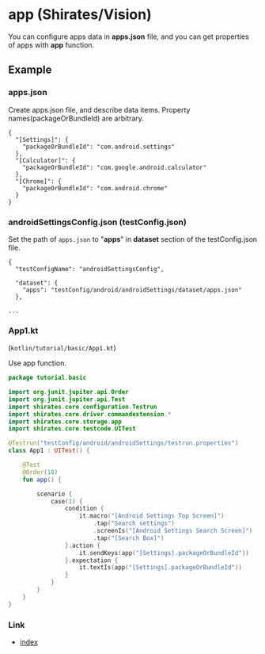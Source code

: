 # app (Shirates/Vision)

You can configure apps data in **apps.json** file, and you can get properties of apps with **app**
function.

## Example

### apps.json

Create apps.json file, and describe data items. Property names(packageOrBundleId) are arbitrary.

```
{
  "[Settings]": {
    "packageOrBundleId": "com.android.settings"
  },
  "[Calculator]": {
    "packageOrBundleId": "com.google.android.calculator"
  },
  "[Chrome]": {
    "packageOrBundleId": "com.android.chrome"
  }
}
```

### androidSettingsConfig.json (testConfig.json)

Set the path of `apps.json` to "**apps**" in **dataset** section of the testConfig.json file.

```
{
  "testConfigName": "androidSettingsConfig",

  "dataset": {
    "apps": "testConfig/android/androidSettings/dataset/apps.json"
  },

...
```

### App1.kt

(`kotlin/tutorial/basic/App1.kt`)

Use app function.

```kotlin
package tutorial.basic

import org.junit.jupiter.api.Order
import org.junit.jupiter.api.Test
import shirates.core.configuration.Testrun
import shirates.core.driver.commandextension.*
import shirates.core.storage.app
import shirates.core.testcode.UITest

@Testrun("testConfig/android/androidSettings/testrun.properties")
class App1 : UITest() {

    @Test
    @Order(10)
    fun app() {

        scenario {
            case(1) {
                condition {
                    it.macro("[Android Settings Top Screen]")
                        .tap("Search settings")
                        .screenIs("[Android Settings Search Screen]")
                        .tap("[Search Box]")
                }.action {
                    it.sendKeys(app("[Settings].packageOrBundleId"))
                }.expectation {
                    it.textIs(app("[Settings].packageOrBundleId"))
                }
            }
        }
    }
}
```

### Link

- [index](../../../../index.md)

